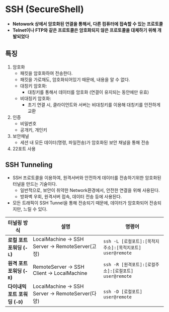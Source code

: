 # SSH (SecureShell)
- **Netowork 상에서 암호화된 연결을 통해서, 다른 컴퓨터에 접속할 수 있는 프로토콜**
- **Telnet이나 FTP와 같은 프로토콜은 암호화되지 않은 프로토콜을 대체하기 위해 개발되었다**

## 특징
1. 암호화
    - 패킷을 암호화하여 전송한다.
    - 패킷을 가로채도, 암호화되어있기 때문에, 내용을 알 수 없다.
    - 대칭키 암호화:
      - 대칭키를 통해서 데이터를 암호화 (연결이 유지되는 동안에만 유효)
    - 비대칭키 암호화:
      - 초기 연결 시, 클라이언트와 서버는 비대칭키를 이용해 대칭키를 안전하게 교환
2. 인증
   - 비밀번호
   - 공개키, 개인키
3. 보안채널
   - 세션 내 모든 데이터(명령, 파일전송)가 암호화된 보안 채널을 통해 전송
4. 22포트 사용

## SSH Tunneling
- SSH 프로토콜을 이용하여, 원격서버와 안전하게 데이터를 전송하기위한 암호화된 터널을 만드는 기술이다.
  - 일반적으로, 보안이 취약한 Network환경에서, 안전한 연결을 위해 사용된다.
  - 방화벽 우회, 원격서버 접속, 데이터 전송 등에 사용된다.
- 모든 트래픽이 SSH Tunnel을 통해 전송되기 때문에, 데이터가 암호화되어 전송되지만, 느릴 수 있다.

| 터널링 방식 | 설명                                             | 명령어 |
|------------|------------------------------------------------|--------------------------------|
| **로컬 포트 포워딩 (`-L`)** | LocalMachine -> SSH Server -> RemoteServer(고정) | `ssh -L [로컬포트]:[목적지주소]:[목적지포트] user@remote` |
| **원격 포트 포워딩 (`-R`)** | RemoteServer -> SSH Client -> LocalMachine     | `ssh -R [원격포트]:[로컬주소]:[로컬포트] user@remote` |
| **다이내믹 포트 포워딩 (`-D`)** | LocalMachine -> SSH Server -> RemoteServer(다양) | `ssh -D [로컬포트] user@remote` |

```